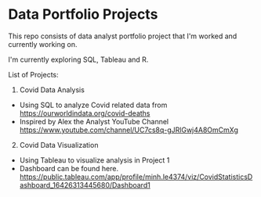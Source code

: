 # Data Portfolio Projects
This repo consists of data analyst portfolio project that I'm worked and currently working on.

I'm currently exploring SQL, Tableau and R. 

List of Projects:
1. Covid Data Analysis
- Using SQL to analyze Covid related data from https://ourworldindata.org/covid-deaths
- Inspired by Alex the Analyst YouTube Channel https://www.youtube.com/channel/UC7cs8q-gJRlGwj4A8OmCmXg
2. Covid Data Visualization
- Using Tableau to visualize analysis in Project 1
- Dashboard can be found here. https://public.tableau.com/app/profile/minh.le4374/viz/CovidStatisticsDashboard_16426313445680/Dashboard1
